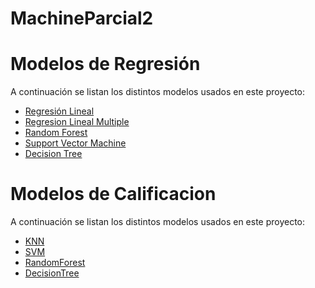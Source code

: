 # MachineParcial2

# Modelos de Regresión

A continuación se listan los distintos modelos usados en este proyecto:

- [Regresión Lineal](https://github.com/CuatroPeso/MachineParcial/blob/main/Regresion%20Lineal.ipynb)
- [Regresion Lineal Multiple](https://github.com/CuatroPeso/MachineParcial/blob/main/RegresionLinealMultiple.ipynb)
- [Random Forest](https://github.com/CuatroPeso/MachineParcial/blob/main/RandomForest.ipynb)
- [Support Vector Machine](https://github.com/CuatroPeso/MachineParcial/blob/main/Support%20Vector%20Machine.ipynb)
- [Decision Tree](https://github.com/CuatroPeso/MachineParcial/blob/main/DecisionTree.ipynb)


# Modelos de Calificacion

A continuación se listan los distintos modelos usados en este proyecto:

- [KNN](https://github.com/CuatroPeso/MachineParcial/blob/main/KNN.ipynb)
- [SVM](https://github.com/CuatroPeso/MachineParcial/blob/main/CalSVM.ipynb)
- [RandomForest](https://github.com/CuatroPeso/MachineParcial/blob/main/CalRandomForest.ipynb)
- [DecisionTree](https://github.com/CuatroPeso/MachineParcial/blob/main/CalDecisionTree.ipynb)
